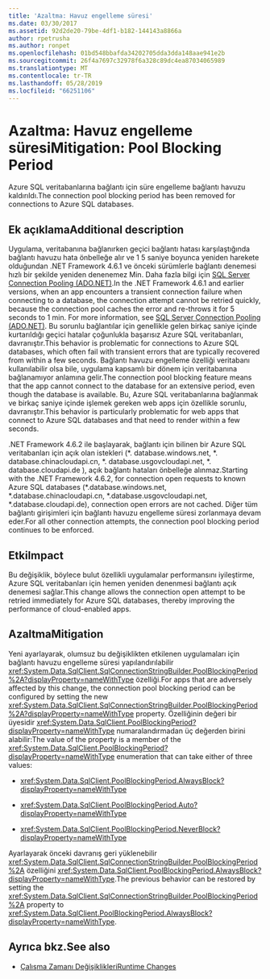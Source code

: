 ```yaml
---
title: 'Azaltma: Havuz engelleme süresi'
ms.date: 03/30/2017
ms.assetid: 92d2de20-79be-4df1-b182-144143a8866a
author: rpetrusha
ms.author: ronpet
ms.openlocfilehash: 01bd548bbafda34202705dda3dda148aae941e2b
ms.sourcegitcommit: 26f4a7697c32978f6a328c89dc4ea87034065989
ms.translationtype: MT
ms.contentlocale: tr-TR
ms.lasthandoff: 05/28/2019
ms.locfileid: "66251106"
---
```

# <a name="mitigation-pool-blocking-period"></a><span data-ttu-id="f911d-102">Azaltma: Havuz engelleme süresi</span><span class="sxs-lookup"><span data-stu-id="f911d-102">Mitigation: Pool Blocking Period</span></span>
<span data-ttu-id="f911d-103">Azure SQL veritabanlarına bağlantı için süre engelleme bağlantı havuzu kaldırıldı.</span><span class="sxs-lookup"><span data-stu-id="f911d-103">The connection pool blocking period has been removed for connections to Azure SQL databases.</span></span>  
  
## <a name="additional-description"></a><span data-ttu-id="f911d-104">Ek açıklama</span><span class="sxs-lookup"><span data-stu-id="f911d-104">Additional description</span></span>  
 <span data-ttu-id="f911d-105">Uygulama, veritabanına bağlanırken geçici bağlantı hatası karşılaştığında bağlantı havuzu hata önbelleğe alır ve 1 5 saniye boyunca yeniden harekete olduğundan .NET Framework 4.6.1 ve önceki sürümlerle bağlantı denemesi hızlı bir şekilde yeniden denenemez Min. Daha fazla bilgi için [SQL Server Connection Pooling (ADO.NET)](../../../docs/framework/data/adonet/sql-server-connection-pooling.md).</span><span class="sxs-lookup"><span data-stu-id="f911d-105">In the .NET Framework 4.6.1 and earlier versions, when an app encounters a transient connection failure when connecting to a database, the connection attempt cannot be retried quickly, because the connection pool caches the error and re-throws it for 5 seconds to 1 min. For more information, see [SQL Server Connection Pooling (ADO.NET)](../../../docs/framework/data/adonet/sql-server-connection-pooling.md).</span></span> <span data-ttu-id="f911d-106">Bu sorunlu bağlantılar için genellikle gelen birkaç saniye içinde kurtarıldığı geçici hatalar çoğunlukla başarısız Azure SQL veritabanları, davranıştır.</span><span class="sxs-lookup"><span data-stu-id="f911d-106">This behavior is problematic for connections to Azure SQL databases, which often fail with transient errors that are typically recovered from within a few seconds.</span></span> <span data-ttu-id="f911d-107">Bağlantı havuzu engelleme özelliği veritabanı kullanılabilir olsa bile, uygulama kapsamlı bir dönem için veritabanına bağlanamıyor anlamına gelir.</span><span class="sxs-lookup"><span data-stu-id="f911d-107">The connection pool blocking feature means that the app cannot connect to the database for an extensive period, even though the database is available.</span></span> <span data-ttu-id="f911d-108">Bu, Azure SQL veritabanlarına bağlanmak ve birkaç saniye içinde işlemek gereken web apps için özellikle sorunlu, davranıştır.</span><span class="sxs-lookup"><span data-stu-id="f911d-108">This behavior is particularly problematic for web apps that connect to Azure SQL databases and that need to render within a few seconds.</span></span>  
  
 <span data-ttu-id="f911d-109">.NET Framework 4.6.2 ile başlayarak, bağlantı için bilinen bir Azure SQL veritabanları için açık olan istekleri (\*. database.windows.net, \*. database.chinacloudapi.cn, \*. database.usgovcloudapi.net, \*. database.cloudapi.de ), açık bağlantı hataları önbelleğe alınmaz.</span><span class="sxs-lookup"><span data-stu-id="f911d-109">Starting with the .NET Framework 4.6.2, for connection open requests to known Azure SQL databases (\*.database.windows.net, \*.database.chinacloudapi.cn, \*.database.usgovcloudapi.net, \*.database.cloudapi.de), connection open errors are not cached.</span></span> <span data-ttu-id="f911d-110">Diğer tüm bağlantı girişimleri için bağlantı havuzu engelleme süresi zorlanmaya devam eder.</span><span class="sxs-lookup"><span data-stu-id="f911d-110">For all other connection attempts, the connection pool blocking period continues to be enforced.</span></span>  
  
## <a name="impact"></a><span data-ttu-id="f911d-111">Etki</span><span class="sxs-lookup"><span data-stu-id="f911d-111">Impact</span></span>  
 <span data-ttu-id="f911d-112">Bu değişiklik, böylece bulut özellikli uygulamalar performansını iyileştirme, Azure SQL veritabanları için hemen yeniden denenmesi bağlantı açık denemesi sağlar.</span><span class="sxs-lookup"><span data-stu-id="f911d-112">This change allows the connection open attempt to be retried immediately for Azure SQL databases, thereby improving the performance of cloud-enabled apps.</span></span>  
  
## <a name="mitigation"></a><span data-ttu-id="f911d-113">Azaltma</span><span class="sxs-lookup"><span data-stu-id="f911d-113">Mitigation</span></span>  
 <span data-ttu-id="f911d-114">Yeni ayarlayarak, olumsuz bu değişiklikten etkilenen uygulamaları için bağlantı havuzu engelleme süresi yapılandırılabilir <xref:System.Data.SqlClient.SqlConnectionStringBuilder.PoolBlockingPeriod%2A?displayProperty=nameWithType> özelliği.</span><span class="sxs-lookup"><span data-stu-id="f911d-114">For apps that are adversely affected by this change, the connection pool blocking period can be configured by setting the new <xref:System.Data.SqlClient.SqlConnectionStringBuilder.PoolBlockingPeriod%2A?displayProperty=nameWithType> property.</span></span>  <span data-ttu-id="f911d-115">Özelliğinin değeri bir üyesidir <xref:System.Data.SqlClient.PoolBlockingPeriod?displayProperty=nameWithType> numaralandırmadan üç değerden birini alabilir:</span><span class="sxs-lookup"><span data-stu-id="f911d-115">The value of the property is a member of the <xref:System.Data.SqlClient.PoolBlockingPeriod?displayProperty=nameWithType> enumeration that can take either of three values:</span></span>  
  
- <xref:System.Data.SqlClient.PoolBlockingPeriod.AlwaysBlock?displayProperty=nameWithType>
  
- <xref:System.Data.SqlClient.PoolBlockingPeriod.Auto?displayProperty=nameWithType>
  
- <xref:System.Data.SqlClient.PoolBlockingPeriod.NeverBlock?displayProperty=nameWithType>
  
 <span data-ttu-id="f911d-116">Ayarlayarak önceki davranış geri yüklenebilir <xref:System.Data.SqlClient.SqlConnectionStringBuilder.PoolBlockingPeriod%2A> özelliğini <xref:System.Data.SqlClient.PoolBlockingPeriod.AlwaysBlock?displayProperty=nameWithType>.</span><span class="sxs-lookup"><span data-stu-id="f911d-116">The previous behavior can be restored by setting the <xref:System.Data.SqlClient.SqlConnectionStringBuilder.PoolBlockingPeriod%2A> property to <xref:System.Data.SqlClient.PoolBlockingPeriod.AlwaysBlock?displayProperty=nameWithType>.</span></span>  
  
## <a name="see-also"></a><span data-ttu-id="f911d-117">Ayrıca bkz.</span><span class="sxs-lookup"><span data-stu-id="f911d-117">See also</span></span>

- [<span data-ttu-id="f911d-118">Çalışma Zamanı Değişiklikleri</span><span class="sxs-lookup"><span data-stu-id="f911d-118">Runtime Changes</span></span>](../../../docs/framework/migration-guide/runtime-changes-in-the-net-framework-4-6-2.md)

